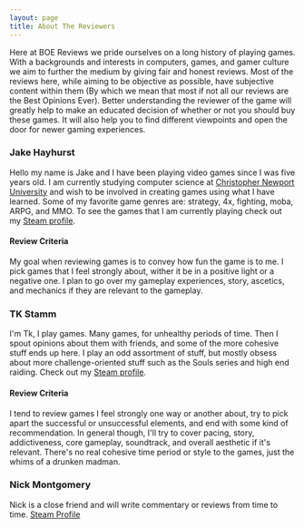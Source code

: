 ```yaml
---
layout: page
title: About The Reviewers
---
```


Here at BOE Reviews we pride ourselves on a long history of playing games. With a backgrounds and interests in computers, games, and gamer culture we aim to further the medium by giving fair and honest reviews. Most of the reviews here, while aiming to be objective as possible, have subjective content within them (By which we mean that most if not all our reviews are the Best Opinions Ever). Better understanding the reviewer of the game will greatly help to make an educated decision of whether or not you should buy these games. It will also help you to find different viewpoints and open the door for newer gaming experiences.

### Jake Hayhurst
Hello my name is Jake and I have been playing video games since I was five years old. I am currently studying computer science at [Christopher Newport University](http://cnu.edu) and wish to be involved in creating games using what I have learned. Some of my favorite game genres are: strategy, 4x, fighting, moba, ARPG, and MMO. To see the games that I am currently playing check out my [Steam profile](http://steamcommunity.com/id/LFP/).

#### Review Criteria
My goal when reviewing games is to convey how fun the game is to me. I pick games that I feel strongly about, wither it be in a positive light or a negative one. I plan to go over my gameplay experiences, story, ascetics, and mechanics if they are relevant to the gameplay.

### TK Stamm
I'm Tk, I play games.  Many games, for unhealthy periods of time.  Then I spout opinions about them with friends, and some of the more cohesive stuff ends up here.  I play an odd assortment of stuff, but mostly obsess about more challenge-oriented stuff such as the Souls series and high end raiding. Check out my [Steam profile](http://steamcommunity.com/profiles/76561198033602993/).

#### Review Criteria
I tend to review games I feel strongly one way or another about, try to pick apart the successful or unsuccessful elements, and end with some kind of recommendation. In general though, I'll try to cover pacing, story, addictiveness, core gameplay, soundtrack, and overall aesthetic if it's relevant.  There's no real cohesive time period or style to the games, just the whims of a drunken madman.

### Nick Montgomery
Nick is a close friend and will write commentary or reviews from time to time. [Steam Profile](http://steamcommunity.com/profiles/76561198059887910)
